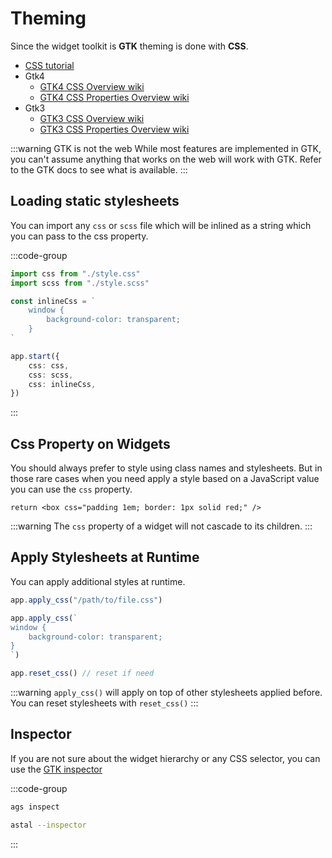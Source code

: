 # Theming

Since the widget toolkit is **GTK** theming is done with **CSS**.

- [CSS tutorial](https://www.w3schools.com/css/)
- Gtk4
  - [GTK4 CSS Overview wiki](https://docs.gtk.org/gtk4/css-overview.html)
  - [GTK4 CSS Properties Overview wiki](https://docs.gtk.org/gtk4/css-properties.html)
- Gtk3
  - [GTK3 CSS Overview wiki](https://docs.gtk.org/gtk3/css-overview.html)
  - [GTK3 CSS Properties Overview wiki](https://docs.gtk.org/gtk3/css-properties.html)

:::warning GTK is not the web
While most features are implemented in GTK,
you can't assume anything that works on the web will work with GTK.
Refer to the GTK docs to see what is available.
:::

## Loading static stylesheets

You can import any `css` or `scss` file which will be inlined as a string
which you can pass to the css property.

:::code-group

```ts [app.ts]
import css from "./style.css"
import scss from "./style.scss"

const inlineCss = `
    window {
        background-color: transparent;
    }
`

app.start({
    css: css,
    css: scss,
    css: inlineCss,
})
```

:::

## Css Property on Widgets

You should always prefer to style using class names and stylesheets.
But in those rare cases when you need apply a style based on a JavaScript value
you can use the `css` property.

```tsx
return <box css="padding 1em; border: 1px solid red;" />
```

:::warning
The `css` property of a widget will not cascade to its children.
:::

## Apply Stylesheets at Runtime

You can apply additional styles at runtime.

```ts
app.apply_css("/path/to/file.css")
```

```ts
app.apply_css(`
window {
    background-color: transparent;
}
`)
```

```ts
app.reset_css() // reset if need
```

:::warning
`apply_css()` will apply on top of other stylesheets applied before.
You can reset stylesheets with `reset_css()`
:::

## Inspector

If you are not sure about the widget hierarchy or any CSS selector,
you can use the [GTK inspector](https://wiki.gnome.org/Projects/GTK/Inspector)

:::code-group

```sh [ags]
ags inspect
```

```sh [astal]
astal --inspector
```

:::
